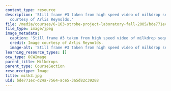 ```yaml
---
content_type: resource
description: 'Still frame #3 taken from high speed video of milkdrop sequence. Image
  courtesy of Arlis Reynolds.'
file: /media/courses/6-163-strobe-project-laboratory-fall-2005/bde771ecd24a7564ace53a5d82c39288_milk3.jpg
file_type: image/jpeg
image_metadata:
  caption: 'Still frame #3 taken from high speed video of milkdrop sequence.'
  credit: Image courtesy of Arlis Reynolds.
  image-alt: 'Still frame #3 taken from high speed video of milkdrop sequence.'
learning_resource_types: []
ocw_type: OCWImage
parent_title: Milkdrops
parent_type: CourseSection
resourcetype: Image
title: milk3.jpg
uid: bde771ec-d24a-7564-ace5-3a5d82c39288
---
```

